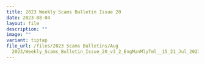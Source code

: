 ```yaml
---
title: 2023 Weekly Scams Bulletin Issue 20
date: 2023-08-04
layout: file
description: ""
image: ""
variant: tiptap
file_url: /files/2023 Scams Bulletins/Aug
  2023/Weekly_Scams_Bulletin_Issue_20_v3_2_EngManMlyTml__15_21_Jul_2023_.pdf
---
```

